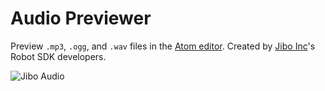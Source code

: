 # Audio Previewer

Preview ```.mp3```, ```.ogg```, and ```.wav``` files in the [Atom editor](https://atom.io/packages/audio). Created by [Jibo Inc](http://jibo.com/)'s Robot SDK developers.


![Jibo Audio](http://jiborobot.github.io/atom-audio/images/screenshot-atom.png)
